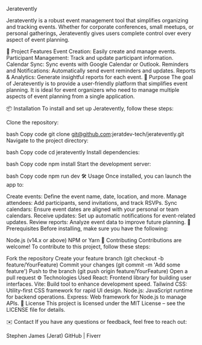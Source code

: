 Jeratevently

Jeratevently is a robust event management tool that simplifies organizing and tracking events. Whether for corporate conferences, small meetups, or personal gatherings, Jeratevently gives users complete control over every aspect of event planning.

🚀 Project Features
Event Creation: Easily create and manage events.
Participant Management: Track and update participant information.
Calendar Sync: Sync events with Google Calendar or Outlook.
Reminders and Notifications: Automatically send event reminders and updates.
Reports & Analytics: Generate insightful reports for each event.
🎯 Purpose
The goal of Jeratevently is to provide a user-friendly platform that simplifies event planning. It is ideal for event organizers who need to manage multiple aspects of event planning from a single application.

📦 Installation
To install and set up Jeratevently, follow these steps:

Clone the repository:

bash
Copy code
git clone git@github.com:jeratdev-tech/jeratevently.git
Navigate to the project directory:

bash
Copy code
cd jeratevently
Install dependencies:

bash
Copy code
npm install
Start the development server:

bash
Copy code
npm run dev
🛠️ Usage
Once installed, you can launch the app to:

Create events: Define the event name, date, location, and more.
Manage attendees: Add participants, send invitations, and track RSVPs.
Sync calendars: Ensure event dates are aligned with your personal or team calendars.
Receive updates: Set up automatic notifications for event-related updates.
Review reports: Analyze event data to improve future planning.
🛑 Prerequisites
Before installing, make sure you have the following:

Node.js (v14.x or above)
NPM or Yarn
🤝 Contributing
Contributions are welcome! To contribute to this project, follow these steps:

Fork the repository
Create your feature branch (git checkout -b feature/YourFeature)
Commit your changes (git commit -m 'Add some feature')
Push to the branch (git push origin feature/YourFeature)
Open a pull request
⚙️ Technologies Used
React: Frontend library for building user interfaces.
Vite: Build tool to enhance development speed.
Tailwind CSS: Utility-first CSS framework for rapid UI design.
Node.js: JavaScript runtime for backend operations.
Express: Web framework for Node.js to manage APIs.
📄 License
This project is licensed under the MIT License – see the LICENSE file for details.

✉️ Contact
If you have any questions or feedback, feel free to reach out:

Stephen James (Jerat)
GitHub | Fiverr
